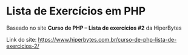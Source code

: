 # Lista de Exercícios em PHP
Baseado no site **Curso de PHP – Lista de exercícios #2** da HiperBytes


Link do site: https://www.hiperbytes.com.br/curso-de-php-lista-de-exercicios-2/
